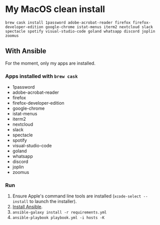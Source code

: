 # My MacOS clean install

`brew cask install 1password adobe-acrobat-reader firefox firefox-developer-edition google-chrome istat-menus iterm2 nextcloud slack spectacle spotify visual-studio-code goland whatsapp discord joplin zoomus`

## With Ansible

For the moment, only my apps are installed.

### Apps installed with `brew cask`
- 1password
- adobe-acrobat-reader
- firefox
- firefox-developer-edition
- google-chrome
- istat-menus
- iterm2
- nextcloud
- slack
- spectacle
- spotify
- visual-studio-code
- goland
- whatsapp
- discord
- joplin
- zoomus

### Run

1. Ensure Apple's command line tools are installed (`xcode-select --install` to launch the installer).
2. [Install Ansible](http://docs.ansible.com/intro_installation.html).
3. `ansible-galaxy install -r requirements.yml`
4. `ansible-playbook playbook.yml -i hosts -K`
